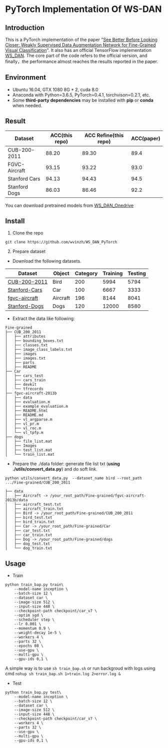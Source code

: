 # PyTorch Implementation Of WS-DAN

## Introduction
This is a PyTorch implementation of the paper
"[See Better Before Looking Closer: Weakly Supervised Data Augmentation Network for Fine-Grained Visual Classification](https://arxiv.org/abs/1901.09891)". It also has an official TensorFlow implementation [WS_DAN](https://github.com/tau-yihouxiang/WS_DAN). The core part of the code refers to the official version, and finally，the  performance almost reaches the results reported in the paper.

## Environment

- Ubuntu 16.04, GTX 1080 8G * 2, cuda 8.0
- Anaconda with Python=3.6.5, PyTorch=0.4.1, torchvison=0.2.1, etc.
- Some **third-party dependencies** may be installed with **pip** or **conda** when needed.

## Result

| Dataset       | ACC(this repo)    | ACC Refine(this repo) | ACC(paper)
| ------------- | ------ | ----------- | ----------- |
| CUB-200-2011  | 88.20 | 89.30      | 89.4
| FGVC-Aircraft | 93.15 | 93.22      | 93.0
| Stanford Cars | 94.13 |  94.43   | 94.5
| Stanford Dogs | 86.03 | 86.46     | 92.2
You can download pretrained models from [WS_DAN_Onedrive](https://1drv.ms/f/s!AseTbxZ7P87UknnvrfLAsIFlhAmb)

## Install

1. Clone the repo
```
git clone https://github.com/wvinzh/WS_DAN_PyTorch
```
2. Prepare dataset

- Download the following datasets. 

Dataset | Object | Category | Training | Testing
---|--- |--- |--- |---
[CUB-200-2011](http://www.vision.caltech.edu/visipedia/CUB-200-2011.html) | Bird | 200 | 5994 | 5794
[Stanford-Cars](https://ai.stanford.edu/~jkrause/cars/car_dataset.html) | Car | 100 | 6667 | 3333 
[fgvc-aircraft](http://www.robots.ox.ac.uk/~vgg/data/fgvc-aircraft/) | Aircraft | 196 | 8144 | 8041
[Stanford-Dogs](http://vision.stanford.edu/aditya86/ImageNetDogs/) | Dogs | 120 | 12000 | 8580

- Extract the data like following:
```
Fine-grained
├── CUB_200_2011
│   ├── attributes
│   ├── bounding_boxes.txt
│   ├── classes.txt
│   ├── image_class_labels.txt
│   ├── images
│   ├── images.txt
│   ├── parts
│   ├── README
├── Car
│   ├── cars_test
│   ├── cars_train
│   ├── devkit
│   └── tfrecords
├── fgvc-aircraft-2013b
│   ├── data
│   ├── evaluation.m
│   ├── example_evaluation.m
│   ├── README.html
│   ├── README.md
│   ├── vl_argparse.m
│   ├── vl_pr.m
│   ├── vl_roc.m
│   └── vl_tpfp.m
├── dogs
│   ├── file_list.mat
│   ├── Images
│   ├── test_list.mat
│   └── train_list.mat
```
- Prepare the ./data folder: generate file list txt (**using ./utils/convert_data.py**) and do soft link. 
```
python utils/convert_data.py  --dataset_name bird --root_path .../Fine-grained/CUB_200_2011
```
    
```
├── data
│   ├── Aircraft -> /your_root_path/Fine-grained/fgvc-aircraft-2013b/data
│   ├── aircraft_test.txt
│   ├── aircraft_train.txt
│   ├── Bird -> /your_root_path/Fine-grained/CUB_200_2011
│   ├── bird_test.txt
│   ├── bird_train.txt
│   ├── Car -> /your_root_path/Fine-grained/Car
│   ├── car_test.txt
│   ├── car_train.txt
│   ├── Dog -> /your_root_path/Fine-grained/dogs
│   ├── dog_test.txt
│   └── dog_train.txt

```



## Usage

- Train

```
python train_bap.py train\
    --model-name inception \
    --batch-size 12 \
    --dataset car \
    --image-size 512 \
    --input-size 448 \
    --checkpoint-path checkpoint/car_v7 \
    --optim sgd \
    --scheduler step \
    --lr 0.001 \
    --momentum 0.9 \
    --weight-decay 1e-5 \
    --workers 4 \
    --parts 32 \
    --epochs 80 \
    --use-gpu \
    --multi-gpu \
    --gpu-ids 0,1 \
```
A simple way is to use `sh train_bap.sh` or run backgroud with logs using cmd `nohup sh train_bap.sh 1>train.log 2>error.log &`
- Test

```
python train_bap.py test\
    --model-name inception \
    --batch-size 12 \
    --dataset car \
    --image-size 512 \
    --input-size 448 \
    --checkpoint-path checkpoint/car_v7 \
    --workers 4 \
    --parts 32 \
    --use-gpu \
    --multi-gpu \
    --gpu-ids 0,1 \
```

